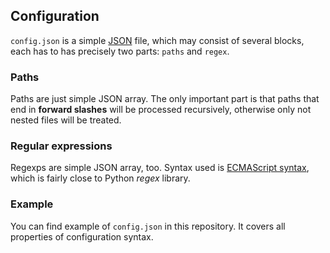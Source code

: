 ## Configuration

`config.json` is a simple [JSON](https://en.wikipedia.org/wiki/JSON) file, which may consist of several blocks, each has to has precisely two parts: `paths` and `regex`.

### Paths
Paths are just simple JSON array. The only important part is that paths that end in **forward slashes** will be processed recursively, otherwise only not nested files will be treated.

### Regular expressions
Regexps are simple JSON array, too. Syntax used is [ECMAScript syntax](http://www.cplusplus.com/reference/regex/ECMAScript/), which is fairly close to Python *regex* library.

### Example
You can find example of `config.json` in this repository. It covers all properties of configuration syntax.
